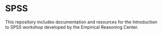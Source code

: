 # SPSS

This repository includes documentation and resources for the Introduction to SPSS workshop developed by the Empirical Reasoning Center.
